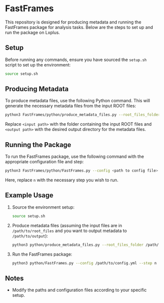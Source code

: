 
# FastFrames

This repository is designed for producing metadata and running the FastFrames package for analysis tasks. Below are the steps to set up and run the package on Lxplus.

## Setup

Before running any commands, ensure you have sourced the `setup.sh` script to set up the environment:

```bash
source setup.sh
```

## Producing Metadata

To produce metadata files, use the following Python command. This will generate the necessary metadata files from the input ROOT files:

```bash
python3 FastFrames/python/produce_metadata_files.py --root_files_folder <input path> --output_path <output path>
```

Replace `<input path>` with the folder containing the input ROOT files and `<output path>` with the desired output directory for the metadata files.

## Running the Package

To run the FastFrames package, use the following command with the appropriate configuration file and step:

```bash
python3 FastFrames/python/FastFrames.py --config <path to config file> --step n
```

Here, replace `n` with the necessary step you wish to run.

## Example Usage

1. Source the environment setup:
   ```bash
   source setup.sh
   ```

2. Produce metadata files (assuming the input files are in `/path/to/root_files` and you want to output metadata to `/path/to/output`):
   ```bash
   python3 python/produce_metadata_files.py --root_files_folder /path/to/root_files --output_path /path/to/output
   ```

3. Run the FastFrames package:
   ```bash
   python3 python/FastFrames.py --config /path/to/config.yml --step n
   ```

## Notes

- Modify the paths and configuration files according to your specific setup.

